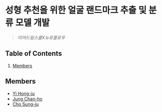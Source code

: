 # 성형 추천을 위한 얼굴 랜드마크 추출 및 분류 모델 개발
> *이어드림스쿨X뉴로플로우*

## Table of Contents
1. [Members](#members)

## Members
- [Yi Hong-ju](https://github.com/yi-hongju)
- [Jung Chan-ho](https://github.com/ONECHANHO)
- [Cho Sung-ju]()
